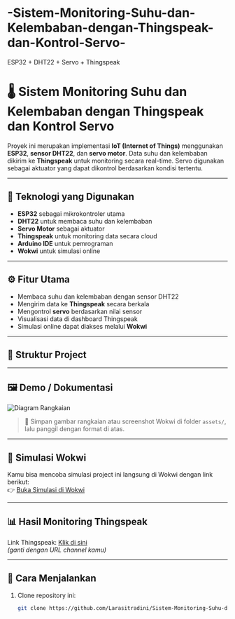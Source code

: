 # -Sistem-Monitoring-Suhu-dan-Kelembaban-dengan-Thingspeak-dan-Kontrol-Servo-
ESP32 + DHT22 + Servo + Thingspeak
# 🌡️ Sistem Monitoring Suhu dan Kelembaban dengan Thingspeak dan Kontrol Servo

Proyek ini merupakan implementasi **IoT (Internet of Things)** menggunakan **ESP32**, **sensor DHT22**, dan **servo motor**. Data suhu dan kelembaban dikirim ke **Thingspeak** untuk monitoring secara real-time. Servo digunakan sebagai aktuator yang dapat dikontrol berdasarkan kondisi tertentu.

---

## 🚀 Teknologi yang Digunakan
- **ESP32** sebagai mikrokontroler utama  
- **DHT22** untuk membaca suhu dan kelembaban  
- **Servo Motor** sebagai aktuator  
- **Thingspeak** untuk monitoring data secara cloud  
- **Arduino IDE** untuk pemrograman  
- **Wokwi** untuk simulasi online  

---

## ⚙️ Fitur Utama
- Membaca suhu dan kelembaban dengan sensor DHT22  
- Mengirim data ke **Thingspeak** secara berkala  
- Mengontrol **servo** berdasarkan nilai sensor  
- Visualisasi data di dashboard Thingspeak  
- Simulasi online dapat diakses melalui **Wokwi**  

---

## 📂 Struktur Project

---

## 🖼️ Demo / Dokumentasi
![Diagram Rangkaian](assets/demo.png)

> 📌 Simpan gambar rangkaian atau screenshot Wokwi di folder `assets/`, lalu panggil dengan format di atas.

---

## 🔗 Simulasi Wokwi
Kamu bisa mencoba simulasi project ini langsung di Wokwi dengan link berikut:  
👉 [Buka Simulasi di Wokwi](https://wokwi.com/projects/417030156743043193)  

---

## 📊 Hasil Monitoring Thingspeak
Link Thingspeak: [Klik di sini](https://thingspeak.com/)  
*(ganti dengan URL channel kamu)*

---

## 🔧 Cara Menjalankan
1. Clone repository ini:
   ```bash
   git clone https://github.com/Larasitradini/Sistem-Monitoring-Suhu-dan-Kelembaban-dengan-Thingspeak-dan-Kontrol-Servo.git
